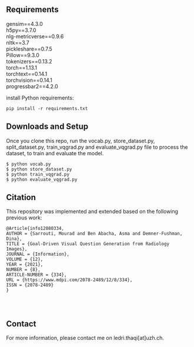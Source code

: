 ## Requirements
gensim==4.3.0\
h5py==3.7.0\
nlg-metricverse==0.9.6\
nltk==3.7\
pickleshare==0.7.5\
Pillow==9.3.0\
tokenizers==0.13.2\
torch==1.13.1\
torchtext==0.14.1\
torchvision==0.14.1\
progressbar2==4.2.0

install Python requirements:
```
pip install -r requirements.txt
```
## Downloads and Setup
Once you clone this repo, run the vocab.py, store_dataset.py, split_dataset.py, train_vqgrad.py and evaluate_vqgrad.py file to process the dataset, to train and evaluate the model.
```shell
$ python vocab.py
$ python store_dataset.py
$ python train_vqgrad.py
$ python evaluate_vqgrad.py
```

## Citation
This repository was implemented and extended based on the following previous work:

```
@Article{info12080334,
AUTHOR = {Sarrouti, Mourad and Ben Abacha, Asma and Demner-Fushman, Dina},
TITLE = {Goal-Driven Visual Question Generation from Radiology Images},
JOURNAL = {Information},
VOLUME = {12},
YEAR = {2021},
NUMBER = {8},
ARTICLE-NUMBER = {334},
URL = {https://www.mdpi.com/2078-2489/12/8/334},
ISSN = {2078-2489}
}




```

## Contact
For more information, please contact me on ledri.thaqi[at]uzh.ch.


